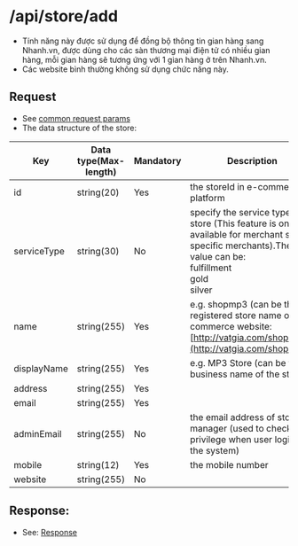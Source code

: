 # /api/store/add

- Tính năng này được sử dụng để đồng bộ thông tin gian hàng sang Nhanh.vn, được dùng cho các sàn thương mại điện tử có nhiều gian hàng, mỗi gian hàng sẽ tương ứng với 1 gian hàng ở trên Nhanh.vn. 
- Các website bình thường không sử dụng chức năng này.

## Request
- See [common request params](/docs/api.md#request)
- The data structure of the store: 

Key | Data type(Max-length) | Mandatory | Description
-------- | ---------- | ----------- | ---------
id | string(20) | Yes | the storeId in e-commerce platform
serviceType | string(30) | No | specify the service type of store (This feature is only available for merchant some specific merchants).The value can be:<br> fulfillment<br> gold <br>silver
name | string(255) | Yes | e.g. shopmp3 (can be the registered store name on e-commerce website: [http://vatgia.com/shopmp3](http://vatgia.com/shopmp3))
displayName | string(255) | Yes | e.g. MP3 Store (can be the business name of the store)
address | string(255) | Yes | <p></p>
email | string(255) | Yes | <p></p>
adminEmail | string(255) | No | the email address of store manager (used to check the privilege when user logins to the system)
mobile | string(12) | Yes | the mobile number
website | string(255) | No | <p></p>

## Response: 

- See: [Response](/docs/api.md#response)


